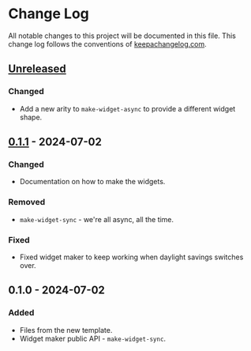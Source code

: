 # Change Log
All notable changes to this project will be documented in this file. This change log follows the conventions of [keepachangelog.com](http://keepachangelog.com/).

## [Unreleased]
### Changed
- Add a new arity to `make-widget-async` to provide a different widget shape.

## [0.1.1] - 2024-07-02
### Changed
- Documentation on how to make the widgets.

### Removed
- `make-widget-sync` - we're all async, all the time.

### Fixed
- Fixed widget maker to keep working when daylight savings switches over.

## 0.1.0 - 2024-07-02
### Added
- Files from the new template.
- Widget maker public API - `make-widget-sync`.

[Unreleased]: https://sourcehost.site/your-name/waterml/compare/0.1.1...HEAD
[0.1.1]: https://sourcehost.site/your-name/waterml/compare/0.1.0...0.1.1
